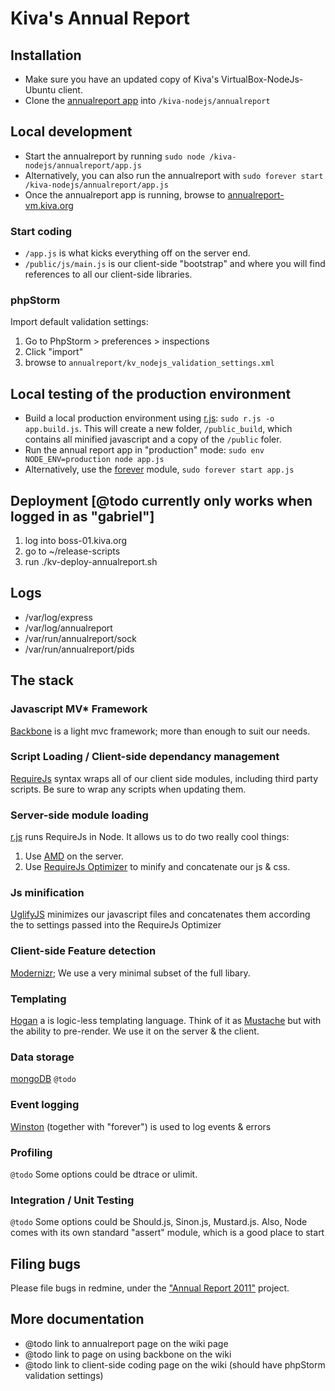 # Kiva's Annual Report

## Installation

* Make sure you have an updated copy of Kiva's VirtualBox-NodeJs-Ubuntu client.
* Clone the [annualreport app](https://github.com/kiva/annualreport) into `/kiva-nodejs/annualreport`

## Local development

* Start the annualreport by running `sudo node /kiva-nodejs/annualreport/app.js`
* Alternatively, you can also run the annualreport with `sudo forever start /kiva-nodejs/annualreport/app.js`
* Once the annualreport app is running, browse to [annualreport-vm.kiva.org](http://annualreport-vm.kiva.org)

### Start coding

* `/app.js` is what kicks everything off on the server end.
* `/public/js/main.js` is our client-side "bootstrap" and where you will find references to all our client-side libraries.

### phpStorm

Import default validation settings:

1. Go to PhpStorm > preferences > inspections
2. Click "import"
3. browse to `annualreport/kv_nodejs_validation_settings.xml`

## Local testing of the production environment

* Build a local production environment using [r.js](https://github.com/jrburke/r.js): `sudo r.js -o app.build.js`.  This will create a new folder, `/public_build`, which contains all minified javascript and a copy of the `/public` foler.
* Run the annual report app in "production" mode: `sudo env NODE_ENV=production node app.js`
* Alternatively, use the [forever](https://github.com/nodejitsu/forever) module, `sudo forever start app.js`

## Deployment [@todo currently only works when logged in as "gabriel"]

1. log into boss-01.kiva.org
2. go to ~/release-scripts
3. run ./kv-deploy-annualreport.sh

## Logs

* /var/log/express
* /var/log/annualreport
* /var/run/annualreport/sock
* /var/run/annualreport/pids

## The stack

### Javascript MV* Framework

[Backbone](http://documentcloud.github.com/backbone/) is a light mvc framework; more than enough to suit our needs.

### Script Loading / Client-side dependancy management

[RequireJs](http://requirejs.org/) syntax wraps all of our client side modules, including third party scripts.  Be sure to wrap any scripts when updating them.

### Server-side module loading

[r.js](https://github.com/jrburke/r.js/) runs RequireJs in Node.  It allows us to do two really cool things:

1. Use [AMD](https://github.com/amdjs/amdjs-api/wiki/AMD) on the server.
2. Use [RequireJs Optimizer](http://requirejs.org/docs/optimization.html#download) to minify and concatenate our js & css.

### Js minification

[UglifyJS](https://github.com/mishoo/UglifyJS) minimizes our javascript files and concatenates them according the to settings passed into the RequireJs Optimizer

### Client-side Feature detection

[Modernizr](http://modernizr.com); We use a very minimal subset of the full libary.

### Templating

[Hogan](http://twitter.github.com/hogan.js/) a is logic-less templating language.  Think of it as [Mustache](https://github.com/janl/mustache.js/) but with the ability to pre-render. We use it on the server & the client.

### Data storage

[mongoDB](http://www.mongodb.org/) `@todo`

### Event logging

[Winston](https://github.com/flatiron/winston) (together with "forever") is used to log events & errors

### Profiling

`@todo` Some options could be dtrace or ulimit.

### Integration / Unit Testing

`@todo` Some options could be Should.js, Sinon.js, Mustard.js.  Also, Node comes with its own standard "assert" module, which is a good place to start

## Filing bugs
Please file bugs in redmine, under the ["Annual Report 2011"](https://bugs.kiva.org/issues/21348) project.

## More documentation
* @todo link to annualreport page on the wiki page
* @todo link to page on using backbone on the wiki
* @todo link to client-side coding page on the wiki (should have phpStorm validation settings)


